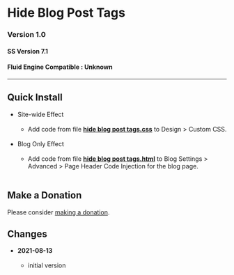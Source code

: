 # Hide Blog Post Tags

### Version 1.0

#### SS Version 7.1

#### Fluid Engine Compatible : Unknown

---

## Quick Install

* Site-wide Effect
<br><br>
  * Add code from file
    **[hide blog post tags.css](hide%20blog%20post%20tags.css#L1)**
    to Design > Custom CSS.
  <br><br>
* Blog Only Effect
<br><br>
  * Add code from file
    **[hide blog post tags.html](hide%20blog%20post%20tags.html#L1)**
    to Blog Settings > Advanced > Page Header Code Injection for the blog page.
  <br><br>

## Make a Donation

Please consider
[making a donation](https://github.com/tomsWebConsulting/twcsl#make-a-donation).

## Changes

<!-- * **2021-07-01**
<br><br>
  * added code to change read more link
  * use twcsl
  * bumped version to 0.1d2
  <br><br -->
* **2021-08-13**
<br><br>
  * initial version
